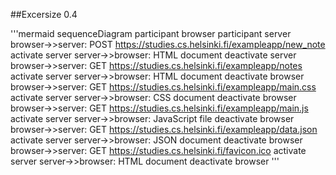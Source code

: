 
##Excersize 0.4

'''mermaid
sequenceDiagram
    participant browser 
    participant server
    browser->>server: POST https://studies.cs.helsinki.fi/exampleapp/new_note
    activate server 
    server->>browser: HTML document 
    deactivate server
    browser->>server: GET https://studies.cs.helsinki.fi/exampleapp/notes
    activate server
    server->>browser: HTML document 
    deactivate browser
    browser->>server: GET https://studies.cs.helsinki.fi/exampleapp/main.css
    activate server
    server->>browser: CSS document 
    deactivate browser
    browser->>server: GET https://studies.cs.helsinki.fi/exampleapp/main.js
    activate server
    server->>browser: JavaScript file 
    deactivate browser
    browser->>server: GET https://studies.cs.helsinki.fi/exampleapp/data.json
    activate server
    server->>browser: JSON document 
    deactivate browser
    browser->>server: GET https://studies.cs.helsinki.fi/favicon.ico
    activate server
    server->>browser: HTML document 
    deactivate browser
'''





